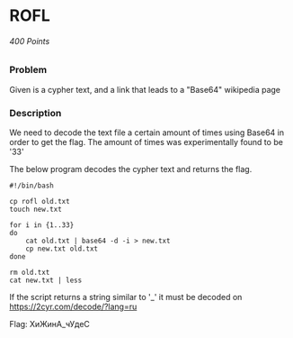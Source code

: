 # ROFL
###### 400 Points

### Problem
Given is a cypher text, and a link that leads to a "Base64" wikipedia page

### Description
We need to decode the text file a certain amount of times using Base64 in order to get the flag.
The amount of times was experimentally found to be '33'

The below program decodes the cypher text and returns the flag.
```shell
#!/bin/bash

cp rofl old.txt
touch new.txt

for i in {1..33}
do
    cat old.txt | base64 -d -i > new.txt
    cp new.txt old.txt
done

rm old.txt
cat new.txt | less

```

If the script returns a string similar to '<E8><C9><F6><C9><CE><E1>_<DE><F5><C4><C5><F3>' it must be decoded on https://2cyr.com/decode/?lang=ru

Flag: ХиЖинА_чУдеС


